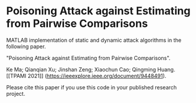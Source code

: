 # Poisoning Attack against Estimating from Pairwise Comparisons

MATLAB implementation of static and dynamic attack algorithms in the following paper.

"Poisoning Attack against Estimating from Pairwise Comparisons".

Ke Ma; Qianqian Xu; Jinshan Zeng; Xiaochun Cao; Qingming Huang. [[TPAMI 2021]] (https://ieeexplore.ieee.org/document/9448491).

Please cite this paper if you use this code in your published research project.
